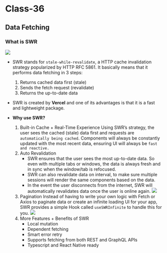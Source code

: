 # Class-36
## Data Fetching 
### What is SWR
![](https://blog.openreplay.com/static/6d7149290210e561d8424f0ca10bb234/99fbb/hero.webp)
- SWR stands for `stale-while-revalidate`, a HTTP cache invalidation strategy popularized by HTTP RFC 5861. It basically means that it performs data fetching in 3 steps:

    1. Returns cached data first (stale)
    2. Sends the fetch request (revalidate)
    3. Returns the up-to-date data
- SWR is created by **Vercel** and one of its advantages is that it is a fast and lightweight package.
- **Why use SWR?**
    1. Built-in Cache + Real-Time Experience
        Using SWR’s strategy, the user sees the cached (stale) data first and requests are `automatically being cached`. Components will always be constantly updated with the most recent data, ensuring UI will always be `fast and reactive.`
    2. Auto Revalidation
        - SWR ensures that the user sees the most up-to-date data. So even with multiple tabs or windows, the data is always fresh and in sync when the window/tab is refocused.
        - SWR can also revalidate data on interval, to make sure multiple sessions will render the same components based on the data.
        - In the event the user disconnects from the internet, SWR will automatically revalidates data once the user is online again.
        ![](https://blog.openreplay.com/a3042d7185623fdfbf7192e6ea76904e/img1.gif)
    3. Pagination
        Instead of having to write your own logic with Fetch or Axios to paginate data or create an infinite loading UI for your app, SWR provides a simple Hook called `useSWRInfinite` to handle this for you.
        ![](https://blog.openreplay.com/8c0901932998513664048ba4ec11f144/img2.gif)
    4. More Features + Benefits of SWR
        - Local mutation
        - Dependent fetching
        - Smart error retry
        - Supports fetching from both REST and GraphQL APIs
        - Typescript and React Native ready